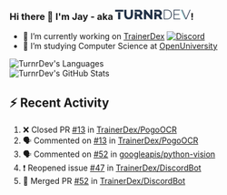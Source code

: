 ### Hi there 👋 I'm Jay - aka <img src="https://raw.githubusercontent.com/TurnrDev/TurnrDev/master/Logo/SVG/TurnrDev_Logo_Dark%20Blue%20%26%20Teal.svg" alt="TurnrDev" height="17.5px">!

- 🔭 I’m currently working on [TrainerDex](https://www.github.com/TrainerDex) [![Discord](https://discordapp.com/api/v6/guilds/364313717720219651/widget.png?style=shield)](http://discord.trainerdex.co.uk/)
- 🤔 I’m studying Computer Science at [OpenUniversity](http://www.open.ac.uk/courses/computing-it/degrees/bsc-computing-it-software-q62-soft)

![TurnrDev's Languages](https://github-readme-stats.vercel.app/api/top-langs/?username=TurnrDev&layout=compact&hide_border=true&title_color=1fa6aa&text_color=233247)
<br>
![TurnrDev's GitHub Stats](https://github-readme-stats.vercel.app/api?username=TurnrDev&show_icons=true&hide_border=true&count_private=true&include_all_commits=true&icon_color=1fa6aa&title_color=1fa6aa&text_color=233247)
<br>

## :zap: Recent Activity

<!--START_SECTION:activity-->
1. ❌ Closed PR [#13](https://github.com/TrainerDex/PogoOCR/pull/13) in [TrainerDex/PogoOCR](https://github.com/TrainerDex/PogoOCR)
2. 🗣 Commented on [#13](https://github.com/TrainerDex/PogoOCR/issues/13) in [TrainerDex/PogoOCR](https://github.com/TrainerDex/PogoOCR)
3. 🗣 Commented on [#52](https://github.com/googleapis/python-vision/issues/52) in [googleapis/python-vision](https://github.com/googleapis/python-vision)
4. ❗️ Reopened issue [#47](https://github.com/TrainerDex/DiscordBot/issues/47) in [TrainerDex/DiscordBot](https://github.com/TrainerDex/DiscordBot)
5. 🎉 Merged PR [#52](https://github.com/TrainerDex/DiscordBot/pull/52) in [TrainerDex/DiscordBot](https://github.com/TrainerDex/DiscordBot)
<!--END_SECTION:activity-->
